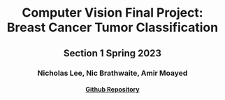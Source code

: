 <h1 align = 'center'>Computer Vision Final Project: Breast Cancer Tumor Classification</h1>
<h2 align = 'center'>Section 1 Spring 2023</h2>
<h3 align = 'center'> Nicholas Lee, Nic Brathwaite, Amir Moayed</h3>

<h4 align = 'center'><a href = "https://github.com/NickBrath/Computer-Vision-281-Final-Project">Github Repository</a></h4>

